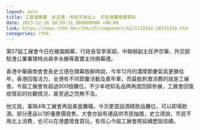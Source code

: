 ```yaml
---
layout: post
title: 工展會開幕　史立德：市民不用北上　可在港盡情食買玩
date: 2023-12-16 10:39:31.000000000 +08:00
link: https://news.rthk.hk/rthk/ch/component/k2/1732542-20231216.htm
categories: rthk
---
```


第57屆工展會今日在維園開幕，行政長官李家超、中聯辦副主任尹宗華、外交部駐港公署署理特派員李永勝等嘉實主持開幕禮。

香港中華廠商會會長史立德在開幕致辭時說，今年12月的濃厚節慶氣氛更勝往年，香港回復活力，全港有不同節慶活動及嘉年華，而最能刺激消費的就是工展會。今屆工展會有超過900個攤位，不少本地知名品牌再度回歸參展，工展會回復疫情前的壯觀情況，甚至過之而無不及。

他又說，事隔4年工展會再設美食攤檔，今次更首設酒精飲品攤位，可以即場飲酒。部分產品以1折優惠價發售，大會亦設有禮品供市民抽獎，史立德說，市民不用北上消費，也可以在港盡情食買玩，有信心今屆工展會將延續歷屆佳績。
